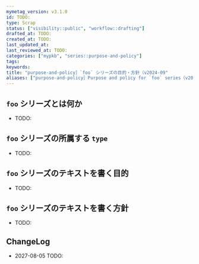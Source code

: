 ```yaml
---
mymetag_version: v3.1.0
id: TODO:
type: Scrap
status: ["visibility::public", "workflow::drafting"]
drafted_at: TODO:
created_at: TODO:
last_updated_at:
last_reviewed_at: TODO:
categories: ["mypkb", "series::purpose-and-policy"]
tags:
keywords:
title: "purpose-and-policy］`foo` シリーズの目的・方針（v2024-09"
aliases: ["purpose-and-policy］Purpose and policy for `foo` series（v2024-09"]
---
```


## `foo` シリーズとは何か

- TODO:

## `foo` シリーズの所属する `type`

- TODO:

## `foo` シリーズのテキストを書く目的

- TODO:

## `foo` シリーズのテキストを書く方針

- TODO:

## ChangeLog

- 2027-08-05 TODO:

